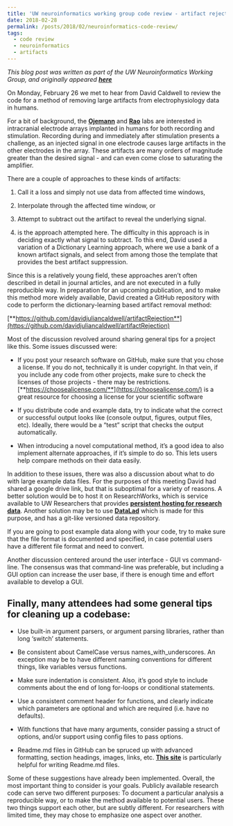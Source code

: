 ```yaml
---
title: 'UW neuroinformatics working group code review - artifact rejection'
date: 2018-02-28
permalink: /posts/2018/02/neuroinformatics-code-review/
tags:
  - code review
  - neuroinformatics
  - artifacts
---
```


*This blog post was written as part of the UW Neuroinformatics Working Group, and originally appeared [**here**](https://uwescience.github.io/neuroinformatics/2018/02/26/artifact-rejection-code-review.html)* 

On Monday, February 26 we met to hear from David Caldwell to review the code for a method of removing large artifacts from electrophysiology data in humans.

For a bit of background, the [**Ojemann**](https://depts.washington.edu/gridlab1/) and [**Rao**](https://homes.cs.washington.edu/~rao/) labs are interested in intracranial
electrode arrays implanted in humans for both recording and stimulation.
Recording during and immediately after stimulation presents a challenge, as an
injected signal in one electrode causes large artifacts in the other electrodes
in the array. These artifacts are many orders of magnitude greater than the
desired signal - and can even come close to saturating the amplifier.

There are a couple of approaches to these kinds of artifacts:
1)  Call it a loss and simply not use data from affected time windows,
2)  Interpolate through the affected time window, or
3)  Attempt to subtract out the artifact to reveal the underlying signal.

3) is the approach attempted here. The difficulty in this approach is in
deciding exactly what signal to subtract. To this end, David used a variation
of a Dictionary Learning approach, where we use a bank of a known artifact
signals, and select from among those the template that provides the best
artifact suppression.

Since this is a relatively young field, these approaches aren’t often described
in detail in journal articles, and are not executed in a fully reproducible
way. In preparation for an upcoming publication, and to make this method more
widely available, David created a GitHub repository with code to perform the
dictionary-learning based artifact removal method:

[**https://github.com/davidjuliancaldwell/artifactRejection**](https://github.com/davidjuliancaldwell/artifactRejection)

Most of the discussion revolved around sharing general tips for a project like
this. Some issues discussed were:

- If you post your research software on GitHub, make sure that you chose a license. If you do not, technically it is under copyright. In that vein, if you include any code from other projects, make sure to check the licenses of those projects - there may be restrictions. [**https://choosealicense.com/**](https://choosealicense.com/) is a great resource for choosing a license for your scientific software

- If you distribute code and example data, try to indicate what the correct or successful output looks like (console output, figures, output files, etc). Ideally, there would be a “test” script that checks the output automatically.

- When introducing a novel computational method, it’s a good idea to also implement alternate approaches, if it’s simple to do so. This lets users help compare methods on their data easily.

In addition to these issues, there was also a discussion about what to do with
large example data files. For the purposes of this meeting David had shared a
google drive link, but that is suboptimal for a variety of reasons. A better
solution would be to host it on ResearchWorks, which is service available to UW
Researchers that provides [**persistent hosting for research data**](https://www.lib.washington.edu/dataservices). Another solution may be to use
[**DataLad**](http://datalad.org/) which is made for this purpose, and has a
git-like versioned data repository.

If you are going to post example data along with your code, try to make sure
that the file format is documented and specified, in case potential users have
a different file format and need to convert.

Another discussion centered around the user interface - GUI vs command-line.
The consensus was that command-line was preferable, but including a GUI option
can increase the user base, if there is enough time and effort available to
develop a GUI.

Finally, many attendees had some general tips for cleaning up a codebase:
------
- Use built-in argument parsers, or argument parsing libraries, rather than long ‘switch’ statements.

- Be consistent about CamelCase versus names_with_underscores. An exception may be to have different naming conventions for different things, like variables versus functions.

- Make sure indentation is consistent. Also, it’s good style to include comments about the end of long for-loops or conditional statements.

- Use a consistent comment header for functions, and clearly indicate which parameters are optional and which are required (i.e. have no defaults).

- With functions that have many arguments, consider passing a struct of options, and/or support using config files to pass options.

- Readme.md files in GitHub can be spruced up with advanced formatting, section headings, images, links, etc. [**This site**](http://markdownlivepreview.com/) is particularly helpful for writing Readme.md files.

Some of these suggestions have already been implemented. Overall, the most
important thing to consider is your goals. Publicly available research code can
serve two different purposes: To document a particular analysis a reproducible
way, or to make the method available to potential users. These two things
support each other, but are subtly different. For researchers with limited
time, they may chose to emphasize one aspect over another.

